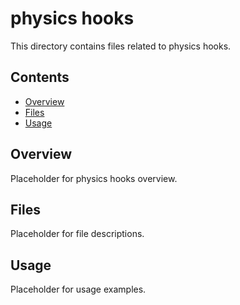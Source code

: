 # physics hooks

This directory contains files related to physics hooks.

## Contents

- [Overview](#overview)
- [Files](#files)
- [Usage](#usage)

## Overview

Placeholder for physics hooks overview.

## Files

Placeholder for file descriptions.

## Usage

Placeholder for usage examples.
